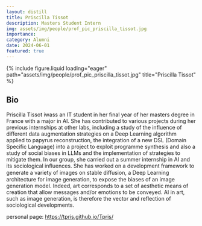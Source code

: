 ```yaml
---
layout: distill
title: Priscilla Tissot
description: Masters Student Intern
img: assets/img/people/prof_pic_priscilla_tissot.jpg
importance: 
category: Alumni
date: 2024-06-01
featured: true
---
```


<div class="fake-img l-body">
{% include figure.liquid loading="eager" path="assets/img/people/prof_pic_priscilla_tissot.jpg" title="Priscilla Tissot" %}
</div>

## Bio

Priscilla Tissot iwass an IT student in her final year of her masters degree in France with a major in AI. She has contributed to various projects during her previous internships at other labs, including a study of the influence of different data augmentation strategies on a Deep Learning algorithm applied to papyrus reconstruction, the integration of a new DSL (Domain Specific Language) into a project to exploit programme synthesis and also a study of social biases in LLMs and the implementation of strategies to mitigate them. In our group, she carried out a summer internship in AI and its sociological influences. She has worked on a development framework to generate a variety of images on stable diﬀusion, a Deep Learning architecture for image generation, to expose the biases of an image generation model. Indeed, art corresponds to a set of aesthetic means of creation that allow messages and/or emotions to be conveyed. AI in art, such as image generation, is therefore the vector and reflection of sociological developments.

personal page: <https://tpris.github.io/Tpris/>

